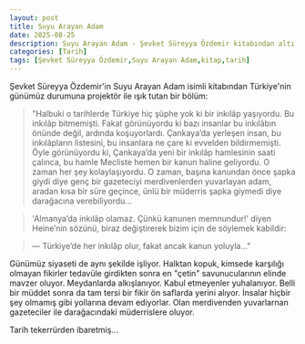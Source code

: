 ```yaml
---
layout: post
title: Suyu Arayan Adam
date: 2025-08-25
description: Suyu Arayan Adam - Şevket Süreyya Özdemir kitabından altı çizili bir bölüm
categories: [Tarih]
tags: [Şevket Süreyya Özdemir,Suyu Arayan Adam,kitap,tarih]
---
```


Şevket Süreyya Özdemir'in Suyu Arayan Adam isimli kitabından Türkiye'nin günümüz durumuna projektör ile ışık tutan bir bölüm:

> "Halbuki o tarihlerde Türkiye hiç şüphe yok ki bir inkılâp yaşıyordu. Bu inkılâp bitmemişti. Fakat görünüyordu ki bazı insanlar bu inkılâbın önünde değil, ardında koşuyorlardı. Çankaya’da yerleşen insan, bu inkılâpların listesini, bu insanlara ne çare ki evvelden bildirmemişti. Öyle görünüyordu ki, Çankaya’da yeni bir inkılâp hamlesinin saati çalınca, bu hamle Mecliste hemen bir kanun haline geliyordu. O zaman her şey kolaylaşıyordu. O zaman, başına kanundan önce şapka giydi diye genç bir gazeteciyi merdivenlerden yuvarlayan adam, aradan kısa bir süre geçince, ünlü bir müderris şapka giymedi diye darağacına verebiliyordu...

> 'Almanya’da inkılâp olamaz. Çünkü kanunen memnundur!' diyen Heine’nin sözünü, biraz değiştirerek bizim için de söylemek kabildir:

> — Türkiye’de her inkılâp olur, fakat ancak kanun yoluyla..."


Günümüz siyaseti de aynı şekilde işliyor. Halktan kopuk, kimsede karşılığı olmayan fikirler tedavüle girdikten sonra en "çetin" savunucularının elinde mavzer oluyor. Meydanlarda alkışlanıyor. Kabul etmeyenler yuhalanıyor. Belli bir müddet sonra da tam tersi bir fikir ön saflarda yerini alıyor. İnsalar hiçbir şey olmamış gibi yollarına devam ediyorlar. Olan merdivenden yuvarlarnan gazeteciler ile darağacındaki müderrislere oluyor.

Tarih tekerrürden ibaretmiş...
